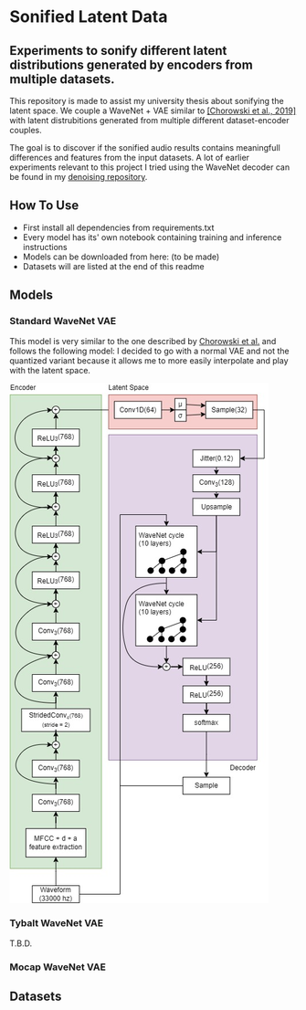 # Sonified Latent Data
## Experiments to sonify different latent distributions generated by encoders from multiple datasets.

This repository is made to assist my university thesis about sonifying the latent space. We couple a WaveNet + VAE similar to [[Chorowski et al., 2019]](https://arxiv.org/abs/1901.08810) with latent distrubitions generated from multiple different dataset-encoder couples. 

The goal is to discover if the sonified audio results contains meaningfull differences and features from the input datasets.
A lot of earlier experiments relevant to this project I tried using the WaveNet decoder can be found in my [denoising repository](https://github.com/WouterBesse/ConvDenoiser).

## How To Use

- First install all dependencies from requirements.txt
- Every model has its' own notebook containing training and inference instructions
- Models can be downloaded from here: (to be made)
- Datasets will are listed at the end of this readme

## Models
### Standard WaveNet VAE

This model is very similar to the one described by [Chorowski et al.](https://arxiv.org/abs/1901.08810) and follows the following model:
I decided to go with a normal VAE and not the quantized variant because it allows me to more easily interpolate and play with the latent space.

![WaveNet VAE Diagram](https://github.com/WouterBesse/Sonified-Latent-Data/blob/main/media/WaveNetVae.jpg?raw=true)


### Tybalt WaveNet VAE

T.B.D.

### Mocap WaveNet VAE


## Datasets

